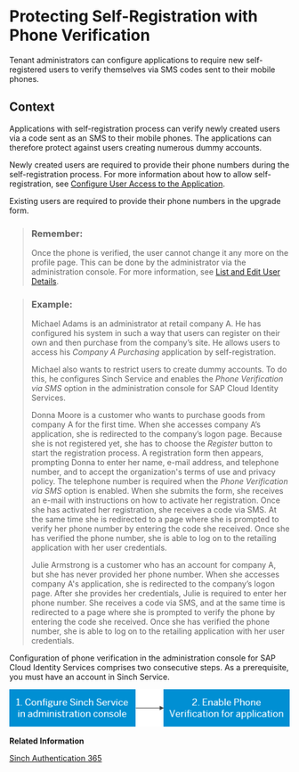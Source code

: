 <!-- loio5834b6e2e9224411a5c59e246f7b513e -->

# Protecting Self-Registration with Phone Verification

Tenant administrators can configure applications to require new self-registered users to verify themselves via SMS codes sent to their mobile phones.



## Context

Applications with self-registration process can verify newly created users via a code sent as an SMS to their mobile phones. The applications can therefore protect against users creating numerous dummy accounts.

Newly created users are required to provide their phone numbers during the self-registration process. For more information about how to allow self-registration, see [Configure User Access to the Application](configure-user-access-to-the-application-8b147c4.md).

Existing users are required to provide their phone numbers in the upgrade form.

> ### Remember:  
> Once the phone is verified, the user cannot change it any more on the profile page. This can be done by the administrator via the administration console. For more information, see [List and Edit User Details](list-and-edit-user-details-045cb01.md).

> ### Example:  
> Michael Adams is an administrator at retail company A. He has configured his system in such a way that users can register on their own and then purchase from the company’s site. He allows users to access his *Company A Purchasing* application by self-registration.
> 
> Michael also wants to restrict users to create dummy accounts. To do this, he configures Sinch Service and enables the *Phone Verification via SMS* option in the administration console for SAP Cloud Identity Services.
> 
> Donna Moore is a customer who wants to purchase goods from company A for the first time. When she accesses company A’s application, she is redirected to the company’s logon page. Because she is not registered yet, she has to choose the *Register* button to start the registration process. A registration form then appears, prompting Donna to enter her name, e-mail address, and telephone number, and to accept the organization's terms of use and privacy policy. The telephone number is required when the *Phone Verification via SMS* option is enabled. When she submits the form, she receives an e-mail with instructions on how to activate her registration. Once she has activated her registration, she receives a code via SMS. At the same time she is redirected to a page where she is prompted to verify her phone number by entering the code she received. Once she has verified the phone number, she is able to log on to the retailing application with her user credentials.
> 
> Julie Armstrong is a customer who has an account for company A, but she has never provided her phone number. When she accesses company A's application, she is redirected to the company’s logon page. After she provides her credentials, Julie is required to enter her phone number. She receives a code via SMS, and at the same time is redirected to a page where she is prompted to verify the phone by entering the code she received. Once she has verified the phone number, she is able to log on to the retailing application with her user credentials.

Configuration of phone verification in the administration console for SAP Cloud Identity Services comprises two consecutive steps. As a prerequisite, you must have an account in Sinch Service.

![](images/Image_Map_Phone_Verification_via_SMS_cebb851.png)

**Related Information**  


[Sinch Authentication 365](https://authentication.sapdigitalinterconnect.com/)

